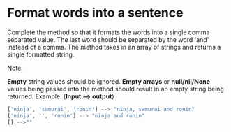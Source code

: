 # Format words into a sentence

Complete the method so that it formats the words into a single comma separated value. The last word should be separated by the word 'and' instead of a comma. The method takes in an array of strings and returns a single formatted string.

Note:

**Empty** string values should be ignored.
**Empty arrays** or **null/nil/None** values being passed into the method should result in an empty string being returned.
Example: (**Input --> output**)

```javascript
['ninja', 'samurai', 'ronin'] --> "ninja, samurai and ronin"
['ninja', '', 'ronin'] --> "ninja and ronin"
[] -->""
```
